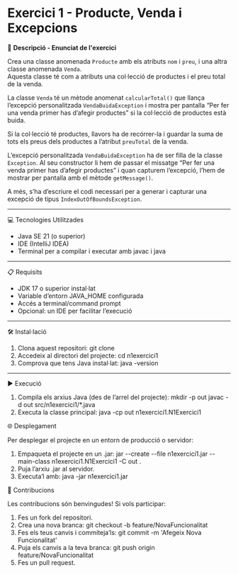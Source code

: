 # Exercici 1 - Producte, Venda i Excepcions

📄 **Descripció - Enunciat de l'exercici**

Crea una classe anomenada `Producte` amb els atributs `nom` i `preu`, i una altra classe anomenada `Venda`.  
Aquesta classe té com a atributs una col·lecció de productes i el preu total de la venda.

La classe `Venda` té un mètode anomenat `calcularTotal()` que llança l’excepció personalitzada `VendaBuidaException` i mostra per pantalla “Per fer una venda primer has d’afegir productes” si la col·lecció de productes està buida.  

Si la col·lecció té productes, llavors ha de recórrer-la i guardar la suma de tots els preus dels productes a l’atribut `preuTotal` de la venda.

L’excepció personalitzada `VendaBuidaException` ha de ser filla de la classe `Exception`. Al seu constructor li hem de passar el missatge “Per fer una venda primer has d’afegir productes” i quan capturem l’excepció, l’hem de mostrar per pantalla amb el mètode `getMessage()`.

A més, s’ha d’escriure el codi necessari per a generar i capturar una excepció de tipus `IndexOutOfBoundsException`.

---

💻 Tecnologies Utilitzades

- Java SE 21 (o superior)
- IDE (IntelliJ IDEA)
- Terminal per a compilar i executar amb javac i java

-----------------------------------

📋 Requisits

- JDK 17 o superior instal·lat
- Variable d’entorn JAVA_HOME configurada
- Accés a terminal/command prompt
- Opcional: un IDE per facilitar l’execució

---

🛠️ Instal·lació

1. Clona aquest repositori:
   git clone <URL-del-repositori>
2. Accedeix al directori del projecte:
   cd n1exercici1
3. Comprova que tens Java instal·lat:
   java -version

-----------------------------------

▶️ Execució

1. Compila els arxius Java (des de l’arrel del projecte):
   mkdir -p out
   javac -d out src/n1exercici1/*.java
3. Executa la classe principal:
   java -cp out n1exercici1.N1Exercici1

🌐 Desplegament

Per desplegar el projecte en un entorn de producció o servidor:
1. Empaqueta el projecte en un .jar:
   jar --create --file n1exercici1.jar --main-class n1exercici1.N1Exercici1 -C out .
2. Puja l’arxiu .jar al servidor.
3. Executa’l amb:
   java -jar n1exercici1.jar

🤝 Contribucions

Les contribucions són benvingudes! Si vols participar:
1. Fes un fork del repositori.
2. Crea una nova branca:
   git checkout -b feature/NovaFuncionalitat
3. Fes els teus canvis i commiteja’ls:
   git commit -m 'Afegeix Nova Funcionalitat'
4. Puja els canvis a la teva branca:
   git push origin feature/NovaFuncionalitat
5. Fes un pull request.
